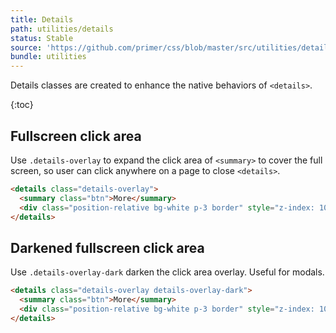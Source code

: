 ```yaml
---
title: Details
path: utilities/details
status: Stable
source: 'https://github.com/primer/css/blob/master/src/utilities/details.scss'
bundle: utilities
---
```


Details classes are created to enhance the native behaviors of `<details>`.

{:toc}

## Fullscreen click area

Use `.details-overlay` to expand the click area of `<summary>` to cover the full screen, so user can click anywhere on a page to close `<details>`.

```html
<details class="details-overlay">
  <summary class="btn">More</summary>
  <div class="position-relative bg-white p-3 border" style="z-index: 100">Hidden text</div>
</details>
```

## Darkened fullscreen click area

Use `.details-overlay-dark` darken the click area overlay. Useful for modals.

```html
<details class="details-overlay details-overlay-dark">
  <summary class="btn">More</summary>
  <div class="position-relative bg-white p-3 border" style="z-index: 100">Hidden text</div>
</details>
```
